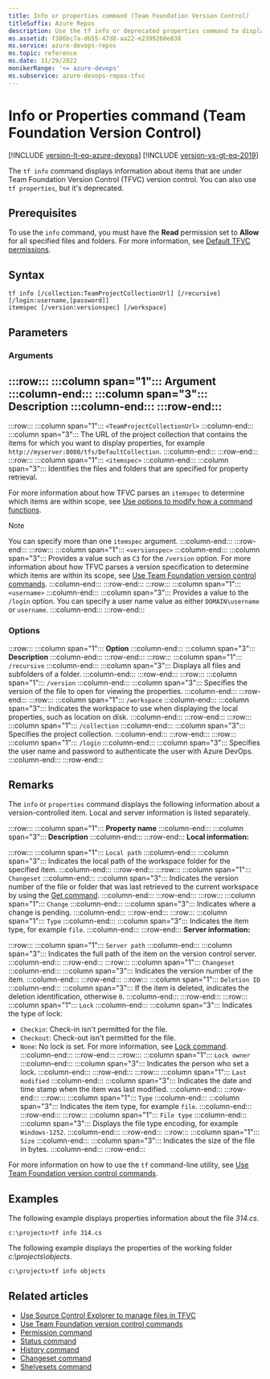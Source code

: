 ```yaml
---
title: Info or properties command (Team Foundation Version Control)
titleSuffix: Azure Repos
description: Use the tf info or deprecated properties command to display information about items that are under version control.
ms.assetid: f306bc7a-db55-47d8-aa22-e2399260e838
ms.service: azure-devops-repos
ms.topic: reference
ms.date: 11/29/2022
monikerRange: '<= azure-devops'
ms.subservice: azure-devops-repos-tfvc
---
```



# Info or Properties command (Team Foundation Version Control)

[!INCLUDE [version-lt-eq-azure-devops](../../includes/version-lt-eq-azure-devops.md)]
[!INCLUDE [version-vs-gt-eq-2019](../../includes/version-vs-gt-eq-2019.md)]

The `tf info` command displays information about items that are under Team Foundation Version Control (TFVC) version control. You can also use `tf properties`, but it's deprecated.

## Prerequisites

To use the `info` command, you must have the **Read** permission set to **Allow** for all specified files and folders.  For more information, see  [Default TFVC permissions](../../organizations/security/default-tfvc-permissions.md).

## Syntax

```
tf info [/collection:TeamProjectCollectionUrl] [/recursive] [/login:username,[password]]
itemspec [/version:versionspec] [/workspace] 
```

## Parameters

### Arguments

:::row:::
   :::column span="1":::
   **Argument**
   :::column-end:::
   :::column span="3":::
   **Description**
   :::column-end:::
:::row-end:::
---
:::row:::
   :::column span="1":::
   `<TeamProjectCollectionUrl>`
   :::column-end:::
   :::column span="3":::
   The URL of the project collection that contains the items for which you want to display properties, for example `http://myserver:8080/tfs/DefaultCollection`.
   :::column-end:::
:::row-end:::
:::row:::
   :::column span="1":::
   `<itemspec>`
   :::column-end:::
   :::column span="3":::
   Identifies the files and folders that are specified for property retrieval.
   
   For more information about how TFVC parses an `itemspec` to determine which items are within scope, see [Use options to modify how a command functions](use-team-foundation-version-control-commands.md#use-options).

   > [!Note]  
   > You can specify more than one `itemspec` argument.
   :::column-end:::
:::row-end:::
:::row:::
   :::column span="1":::
   `<versionspec>`
   :::column-end:::
   :::column span="3":::
   Provides a value such as `C3` for the `/version` option. For more information about how TFVC parses a version specification to determine which items are within its scope, see [Use Team Foundation version control commands](use-team-foundation-version-control-commands.md).
   :::column-end:::
:::row-end:::
:::row:::
   :::column span="1":::
   `<username>`
   :::column-end:::
   :::column span="3":::
   Provides a value to the `/login` option. You can specify a user name value as either `DOMAIN\username` or `username`.
   :::column-end:::
:::row-end:::

### Options

:::row:::
   :::column span="1":::
   **Option**
   :::column-end:::
   :::column span="3":::
   **Description**
   :::column-end:::
:::row-end:::
:::row:::
   :::column span="1":::
   `/recursive`
   :::column-end:::
   :::column span="3":::
   Displays all files and subfolders of a folder.
   :::column-end:::
:::row-end:::
:::row:::
   :::column span="1":::
   `/version`
   :::column-end:::
   :::column span="3":::
   Specifies the version of the file to open for viewing the properties.
   :::column-end:::
:::row-end:::
:::row:::
   :::column span="1":::
   `/workspace`
   :::column-end:::
   :::column span="3":::
   Indicates the workspace to use when displaying the local properties, such as location on disk.
   :::column-end:::
:::row-end:::
:::row:::
   :::column span="1":::
   `/collection`
   :::column-end:::
   :::column span="3":::
   Specifies the project collection.
   :::column-end:::
:::row-end:::
:::row:::
   :::column span="1":::
   `/login`
   :::column-end:::
   :::column span="3":::
   Specifies the user name and password to authenticate the user with Azure DevOps.
   :::column-end:::
:::row-end:::

## Remarks

The `info` or `properties` command displays the following information about a version-controlled item. Local and server information is listed separately.

:::row:::
   :::column span="1":::
   **Property name**
   :::column-end:::
   :::column span="3":::
   **Description**
   :::column-end:::
:::row-end:::
**Local information:**
   
:::row:::
   :::column span="1":::
   `Local path`
   :::column-end:::
   :::column span="3":::
   Indicates the local path of the workspace folder for the specified item.
   :::column-end:::
:::row-end:::
:::row:::
   :::column span="1":::
   `Changeset`
   :::column-end:::
   :::column span="3":::
   Indicates the version number of the file or folder that was last retrieved to the current workspace by using the [Get command](get-command.md).
   :::column-end:::
:::row-end:::
:::row:::
   :::column span="1":::
   `Change`
   :::column-end:::
   :::column span="3":::
   Indicates where a change is pending.
   :::column-end:::
:::row-end:::
:::row:::
   :::column span="1":::
   `Type`
   :::column-end:::
   :::column span="3":::
   Indicates the item type, for example `file`.
   :::column-end:::
:::row-end:::
**Server information:**
   
:::row:::
   :::column span="1":::
   `Server path`
   :::column-end:::
   :::column span="3":::
   Indicates the full path of the item on the version control server.
   :::column-end:::
:::row-end:::
:::row:::
   :::column span="1":::
   `Changeset`
   :::column-end:::
   :::column span="3":::
   Indicates the version number of the item.
   :::column-end:::
:::row-end:::
:::row:::
   :::column span="1":::
   `Deletion ID`
   :::column-end:::
   :::column span="3":::
   If the item is deleted, indicates the deletion identification, otherwise `0`.
   :::column-end:::
:::row-end:::
:::row:::
   :::column span="1":::
   `Lock`
   :::column-end:::
   :::column span="3":::
   Indicates the type of lock:
   
   - `Checkin`: Check-in isn't permitted for the file.
   - `Checkout`:   Check-out isn't permitted for the file.
   - `None`: No lock is set. For more information, see [Lock command](lock-command.md).
   :::column-end:::
:::row-end:::
:::row:::
   :::column span="1":::
   `Lock owner`
   :::column-end:::
   :::column span="3":::
   Indicates the person who set a lock.
   :::column-end:::
:::row-end:::
:::row:::
   :::column span="1":::
   `Last modified`
   :::column-end:::
   :::column span="3":::
   Indicates the date and time stamp when the item was last modified.
   :::column-end:::
:::row-end:::
:::row:::
   :::column span="1":::
   `Type`
   :::column-end:::
   :::column span="3":::
   Indicates the item type, for example `file`.
   :::column-end:::
:::row-end:::
:::row:::
   :::column span="1":::
   `File type`
   :::column-end:::
   :::column span="3":::
   Displays the file type encoding, for example `Windows-1252`.
   :::column-end:::
:::row-end:::
:::row:::
   :::column span="1":::
   `Size`
   :::column-end:::
   :::column span="3":::
   Indicates the size of the file in bytes.
   :::column-end:::
:::row-end:::

For more information on how to use the `tf` command-line utility, see [Use Team Foundation version control commands](use-team-foundation-version-control-commands.md).

## Examples

The following example displays properties information about the file *314.cs*.

```
c:\projects>tf info 314.cs
```

The following example displays the properties of the working folder *c:\\projects\\objects*.

```
c:\projects>tf info objects
```

## Related articles

- [Use Source Control Explorer to manage files in TFVC](use-source-control-explorer-manage-files-under-version-control.md)
- [Use Team Foundation version control commands](use-team-foundation-version-control-commands.md)
- [Permission command](permission-command.md)
- [Status command](status-command.md)
- [History command](history-command.md)
- [Changeset command](changeset-command.md)
- [Shelvesets command](shelvesets-command.md)
